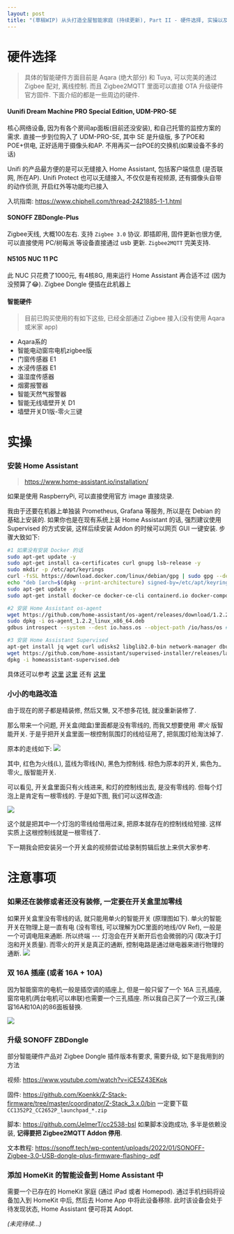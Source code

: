 ```yaml
---
layout: post
title: "(草稿WIP) 从头打造全屋智能家庭 (持续更新), Part II - 硬件选择, 实操以及注意事项"
---
```



# 硬件选择

> 具体的智能硬件方面目前是 Aqara (绝大部分) 和 Tuya, 可以完美的通过 Zigbee 配对, 离线控制. 而且 Zigbee2MQTT 里面可以直接 OTA 升级硬件官方固件. 下面介绍的都是一些周边的硬件.

#### Uunifi Dream Machine PRO Special Edition, UDM-PRO-SE
核心网络设备, 因为有各个房间ap面板(目前还没安装), 和自己托管的监控方案的需求. 直接一步到位购入了 UDM-PRO-SE, 其中 SE 是升级版, 多了POE和POE+供电, 正好适用于摄像头和AP. 不用再买一台POE的交换机(如果设备不多的话)

Unifi 的产品最方便的是可以无缝接入 Home Assistant, 包括客户端信息 (是否联网, 所在AP). Unifi Protect 也可以无缝接入, 不仅仅是有视频源, 还有摄像头自带的动作侦测, 开启红外等功能均已接入

入坑指南: https://www.chiphell.com/thread-2421885-1-1.html

#### SONOFF ZBDongle-Plus 
Zigbee天线, 大概100左右. 支持 `Zigbee 3.0` 协议. 即插即用, 固件更新也很方便, 可以直接使用 PC/树莓派 等设备直接通过 usb 更新. `Zigbee2MQTT` 完美支持.

#### N5105 NUC 11 PC
此 NUC 只花费了1000元, 有4核8G, 用来运行 Home Assistant 再合适不过 (因为没预算了😂). Zigbee Dongle 便插在此机器上


#### 智能硬件
> 目前已购买使用的有如下这些, 已经全部通过 Zigbee 接入(没有使用 Aqara 或米家 app)
 
* Aqara系的
 * 智能电动窗帘电机zigbee版
 * 门窗传感器 E1
 * 水浸传感器 E1
 * 温湿度传感器
 * 烟雾报警器
 * 智能天然气报警器
 * 智能无线墙壁开关 D1
 * 墙壁开关D1版-零火三键


# 实操
 
### 安装 Home Assistant
 > https://www.home-assistant.io/installation/
 
 如果是使用 RaspberryPi, 可以直接使用官方 image 直接烧录. 
 
 我由于还要在机器上单独装 Prometheus, Grafana 等服务, 所以是在 Debian 的基础上安装的. 如果你也是在现有系统上装 Home Assistant 的话, 强烈建议使用 Supervised 的方式安装, 这样后续安装 Addon 的时候可以网页 GUI 一键安装. 步骤大致如下:
 
```sh
#1 如果没有安装 Docker 的话
sudo apt-get update -y
sudo apt-get install ca-certificates curl gnupg lsb-release -y
sudo mkdir -p /etc/apt/keyrings
curl -fsSL https://download.docker.com/linux/debian/gpg | sudo gpg --dearmor -o /etc/apt/keyrings/docker.gpg
echo "deb [arch=$(dpkg --print-architecture) signed-by=/etc/apt/keyrings/docker.gpg] https://download.docker.com/linux/debian $(lsb_release -cs) stable" | sudo tee /etc/apt/sources.list.d/docker.list > /dev/null
sudo apt-get update -y
sudo apt-get install docker-ce docker-ce-cli containerd.io docker-compose-plugin -y

#2 安装 Home Assistant os-agent
wget https://github.com/home-assistant/os-agent/releases/download/1.2.2/os-agent_1.2.2_linux_x86_64.deb
sudo dpkg -i os-agent_1.2.2_linux_x86_64.deb
gdbus introspect --system --dest io.hass.os --object-path /io/hass/os #确认安装成功

#3 安装 Home Assistant Supervised
apt-get install jq wget curl udisks2 libglib2.0-bin network-manager dbus -y
wget https://github.com/home-assistant/supervised-installer/releases/latest/download/homeassistant-supervised.deb
dpkg -i homeassistant-supervised.deb
```
 具体还可以参考 [这里](https://github.com/home-assistant/supervised-installer) [这里](https://www.home-assistant.io/installation/linux#install-home-assistant-supervised) 还有 [这里](https://github.com/home-assistant/os-agent/tree/main#using-home-assistant-supervised-on-debian=)
 
### 小小的电路改造
 
 由于现在的房子都是精装修, 然后又懒, 又不想多花钱, 就没重新装修了.
 
 那么带来一个问题, 开关盒(暗盒)里面都是没有零线的, 而我又想要使用 _零火_ 版智能开关. 于是乎把开关盒里面一根控制氛围灯的线给征用了, 把氛围灯给淘汰掉了.
 
 原本的走线如下:
 ![](/images/img-build-smart-home-from-scratch-part-2-4.png)
 
 其中, 红色为火线(L), 蓝线为零线(N), 黑色为控制线. 棕色为原本的开关, 紫色为_零火_ 版智能开关.
 
 可以看见, 开关盒里面只有火线进来, 和灯的控制线出去, 是没有零线的. 但每个灯泡上是肯定有一根零线的. 于是如下图, 我们可以这样改造:
 
 ![](/images/img-build-smart-home-from-scratch-part-2-3.png)
 
 这个就是把其中一个灯泡的零线给借用过来, 把原本就存在的控制线给短接. 这样实质上这根控制线就是一根零线了.
 
 下一期我会把安装另一个开关盒的视频尝试给录制剪辑后放上来供大家参考.


# 注意事项

### 如果还在装修或者还没有装修, __一定要在开关盒里加零线__
如果开关盒里没有零线的话, 就只能用单火的智能开关 (原理图如下). 单火的智能开关在物理上是一直有电 (没有零线, 可以理解为DC里面的地线/0V Ref), 一般是一个可调电阻来通断. 所以终端 --- 灯泡会在开关断开后也会微弱的闪 (取决于灯泡和开关质量).
而零火的开关是真正的通断, 控制电路是通过继电器来进行物理的通断.
![](/images/img-build-smart-home-from-scratch-part-2-1.png)

### 双 16A 插座 (或者 16A + 10A)
因为智能窗帘的电机一般是插空调的插座上, 但是一般只留了一个 16A 三孔插座, 窗帘电机(两台电机可以串联)也需要一个三孔插座. 所以我自己买了一个双三孔(兼容16A和10A)的86面板替换.

![](/images/img-build-smart-home-from-scratch-part-2-2.jpg)

### 升级 SONOFF ZBDongle

部分智能硬件产品对 Zigbee Dongle 插件版本有要求, 需要升级, 如下是我用到的方法

视频: https://www.youtube.com/watch?v=iCE5Z43EKpk

固件: https://github.com/Koenkk/Z-Stack-firmware/tree/master/coordinator/Z-Stack_3.x.0/bin  一定要下载 `CC1352P2_CC2652P_launchpad_*.zip`

脚本: https://github.com/JelmerT/cc2538-bsl 如果脚本没跑成功, 多半是依赖没装, __记得要把 Zigbee2MQTT Addon 停用__.

文本教程: https://sonoff.tech/wp-content/uploads/2022/01/SONOFF-Zigbee-3.0-USB-dongle-plus-firmware-flashing-.pdf

### 添加 HomeKit 的智能设备到 Home Assistant 中
需要一个已存在的 HomeKit 家庭 (通过 iPad 或者 Homepod). 通过手机扫码将设备加入到 HomeKit 中后, 然后去 Home App 中将此设备移除. 此时该设备会处于待发现状态, Home Assistant 便可将其 Adopt.

_(未完待续...)_
